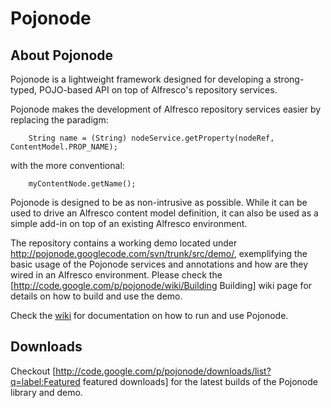 Pojonode
========

## About Pojonode

Pojonode is a lightweight framework designed for developing a strong-typed, POJO-based API on top of Alfresco's repository services.

Pojonode makes the development of Alfresco repository services easier by replacing the paradigm:
```
    String name = (String) nodeService.getProperty(nodeRef, ContentModel.PROP_NAME);
```

with the more conventional:
```
    myContentNode.getName();
```

Pojonode is designed to be as non-intrusive as possible. While it can be used to drive an Alfresco content model definition, it can also be used as a simple add-in on top of an existing Alfresco environment.

The repository contains a working demo located under http://pojonode.googlecode.com/svn/trunk/src/demo/, exemplifying the basic usage of the Pojonode services and annotations and how are they wired in an Alfresco environment. Please check the [http://code.google.com/p/pojonode/wiki/Building Building] wiki page for details on how to build and use the demo.

Check the [wiki](https://github.com/cosminaru/pojonode/wiki) for documentation on how to run and use Pojonode.

## Downloads
Checkout [http://code.google.com/p/pojonode/downloads/list?q=label:Featured featured downloads] for the latest builds of the Pojonode library and demo.
